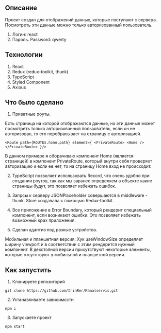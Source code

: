 ## Описание
Проект создан для отображений данных, которые поступают с сервера. Посмотреть эти данные можно только авторизованный пользователь. 

1. Логин: react
2. Пароль. Password: qwerty

## Технологии
 1) React
 2) Redux (redux-toolkit, thunk)
 3) TypeScript
 4) Styled Component
 5) Axious

## Что было сделано
1. Приватные роуты. 

Есть страница на которой отображаются данные, но эти данные может посмотреть только авторизованный пользователь, если он не авторизован, то его перебрасывает на страницу с авторизацией. 

 ``<Route path={ROUTES.home.path} element={
                <PrivateRoute>
                  <Home />
                </PrivateRoute>
              }/>``

В данном примере я оборачиваю компонент Home (является страницей) в компонент PrivateRoute, который внутри себя проверяет авторизацию и если ее нет, то на страницу Home вход не происходит. 

2. TypeScript позволяет использовать Record, что очень удобно при создании роутов, так как мы заранее определяем в объекте какие страницы будут, это позволяет избежать ошибок. 

3. Запрсы к серверу JSONPlaceholder совершаются в middleware - thunk. Store создавала с помощью Redux-toolkit.

4. Все приложение в Error Boundary, который рендерит специальный компонент, если возникают ошибки. Это позволяет избежать возможный крах приложения.

5. Сделан адаптив под разные устройства.

Мобильная и планшетная версия: Хук useWindowSize определяет ширину viewport и в соответствии с этим рендерится нужный компонент. В декстопной версии присутствуют некоторые элементы, которые отсутствуют в мобильной и планшетной версии.

## Как запустить

1. Клонируете репозиторий

```
git clone https://github.com/IrinRer/Kanalservis.git
```
2. Устанавливаете зависимости

```
npm i
```

3. Запускаете проект

```
npm start
```
